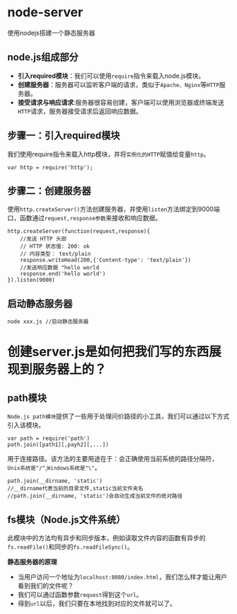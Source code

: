 # node-server
使用nodejs搭建一个静态服务器

## node.js组成部分

- **引入required模块**：我们可以使用`require`指令来载入node.js模块。
- **创建服务器**：服务器可以监听客户端的请求，类似于`Apache、Nginx`等`HTTP`服务器。
- **接受请求与响应请求**:服务器很容易创建，客户端可以使用浏览器或终端发送`HTTP`请求，服务器接受请求后返回响应数据。

## 步骤一：引入required模块

我们使用require指令来载入http模块，并将`实例化的HTTP`赋值给变量`http`。
```
var http = require('http');
```

## 步骤二：创建服务器

使用`http.createServer()`方法创建服务器，并使用`listen`方法绑定到9000端口，函数通过`request,response参数`来接收和响应数据。
```
http.createServer(function(request,response){
    //发送 HTTP 头部
    // HTTP 状态值: 200: ok
    // 内容类型： text/plain
    response.writeHead(200,{'Content-type': 'text/plain'})
    //发送响应数据 "hello world
    response.end('hello world')
}).listen(9000)
```

## 启动静态服务器

```
node xxx.js //启动静态服务器
```

# 创建server.js是如何把我们写的东西展现到服务器上的？

## path模块

`Node.js path模块`提供了一些用于处理问价路径的小工具，我们可以通过以下方式引入该模块。
```
var path = require('path')
path.join([path1][,payh2][,...])
```
用于连接路径。该方法的主要用途在于：会正确使用当前系统的路径分隔符，`Unix系统是"/"`,`Windows系统是"\"`。
```
path.join(__dirname, 'static')
//__dirname代表当前的目录文件,static当前文件夹名
//path.join(__dirname, 'static')会自动生成当前文件的绝对路径
```

## fs模块（Node.js文件系统）

此模块中的方法均有异步和同步版本，例如读取文件内容的函数有异步的`fs.readFile()`和同步的`fs.readFileSync()`。

**静态服务器的原理**
- 当用户访问一个地址为`localhost:8080/index.html`，我们怎么样才能让用户看到我们的文件呢？
- 我们可以通过函数参数`request`得到这个`url`。
- 得到`url`以后，我们只要在本地找到对应的文件就可以了。





































































